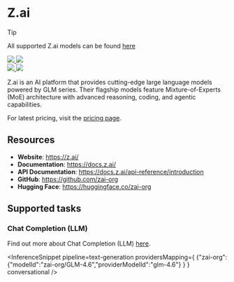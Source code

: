 <!---
WARNING

This markdown file has been generated from a script. Please do not edit it directly.

### Template

If you want to update the content related to zai-org's description, please edit the template file under `https://github.com/huggingface/hub-docs/tree/main/scripts/inference-providers/templates/providers/zai-org.handlebars`.

### Logos

If you want to update zai-org's logo, upload a file by opening a PR on https://huggingface.co/datasets/huggingface/documentation-images/tree/main/inference-providers/logos. Ping @wauplin and @celinah on the PR to let them know you uploaded a new logo.
Logos must be in .png format and be named `zai-org-light.png` and `zai-org-dark.png`. Visit https://huggingface.co/settings/theme to switch between light and dark mode and check that the logos are displayed correctly.

### Generation script

For more details, check out the `generate.ts` script: https://github.com/huggingface/hub-docs/blob/main/scripts/inference-providers/scripts/generate.ts.
--->

# Z.ai

> [!TIP]
> All supported Z.ai models can be found [here](https://huggingface.co/models?inference_provider=zai-org&sort=trending)

<div class="flex justify-center">
    <a href="https://z.ai/" target="_blank">
        <img class="block dark:hidden" src="https://huggingface.co/datasets/huggingface/documentation-images/resolve/main/inference-providers/logos/zai-org-light.png"/>
        <img class="hidden dark:block" src="https://huggingface.co/datasets/huggingface/documentation-images/resolve/main/inference-providers/logos/zai-org-dark.png"/>
    </a>
</div>

<div class="flex">
    <a href="https://huggingface.co/zai-org" target="_blank">
        <img class="block dark:hidden" src="https://huggingface.co/datasets/huggingface/badges/resolve/main/follow-us-on-hf-lg.svg"/>
        <img class="hidden dark:block" src="https://huggingface.co/datasets/huggingface/badges/resolve/main/follow-us-on-hf-lg-dark.svg"/>
    </a>
</div>

Z.ai is an AI platform that provides cutting-edge large language models powered by GLM series. Their flagship models feature Mixture-of-Experts (MoE) architecture with advanced reasoning, coding, and agentic capabilities.

For latest pricing, visit the [pricing page](https://docs.z.ai/guides/overview/pricing).

## Resources
 - **Website**: https://z.ai/
 - **Documentation**: https://docs.z.ai/
 - **API Documentation**: https://docs.z.ai/api-reference/introduction
 - **GitHub**: https://github.com/zai-org
 - **Hugging Face**: https://huggingface.co/zai-org

## Supported tasks


### Chat Completion (LLM)

Find out more about Chat Completion (LLM) [here](../tasks/chat-completion).

<InferenceSnippet
    pipeline=text-generation
    providersMapping={ {"zai-org":{"modelId":"zai-org/GLM-4.6","providerModelId":"glm-4.6"} } }
conversational />


